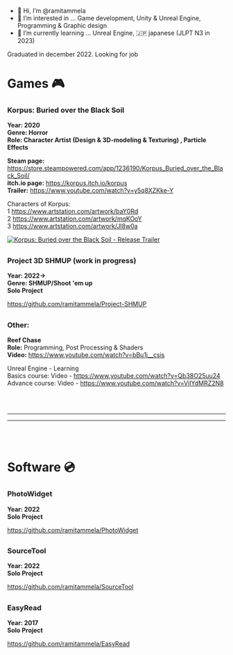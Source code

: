 - 👋 Hi, I’m @ramitammela
- 👀 I’m interested in ... Game development, Unity & Unreal Engine, Programming & Graphic design
- 🌱 I’m currently learning ... Unreal Engine, 🇯🇵 japanese (JLPT N3 in 2023)

Graduated in december 2022. Looking for job

<!---
ramitammela/ramitammela is a ✨ special ✨ repository because its `README.md` (this file) appears on your GitHub profile.
You can click the Preview link to take a look at your changes.
- 💞️ I’m looking to collaborate on ...
- 📫 How to reach me ...
--->


# Games 🎮

### Korpus: Buried over the Black Soil
**Year: 2020  
Genre: Horror  
Role: Character Artist (Design & 3D-modeling & Texturing) , Particle Effects**

**Steam page:** https://store.steampowered.com/app/1236190/Korpus_Buried_over_the_Black_Soil/  
**itch.io page:** https://korpus.itch.io/korpus  
**Trailer:** https://www.youtube.com/watch?v=y5q8XZKke-Y  

Characters of Korpus:  
1 https://www.artstation.com/artwork/baY0Rd  
2 https://www.artstation.com/artwork/mqKOoY  
3 https://www.artstation.com/artwork/Jl8w0a


[![Korpus: Buried over the Black Soil - Release Trailer](https://user-images.githubusercontent.com/33514265/207888379-4041ede5-d0bd-42f8-b58a-cb67bdf42ebd.png)](https://www.youtube.com/watch?v=y5q8XZKke-Y "Korpus: Buried over the Black Soil - Release Trailer")

##

### Project 3D SHMUP (work in progress)
**Year: 2022->  
Genre: SHMUP/Shoot 'em up  
Solo Project**


https://github.com/ramitammela/Project-SHMUP

##

### Other:
**Reef Chase**  
**Role:** Programming, Post Processing & Shaders  
**Video:** https://www.youtube.com/watch?v=bBu1j__csis  

Unreal Engine - Learning  
Basics course: Video - https://www.youtube.com/watch?v=Qb38O25uu24  
Advance course: Video - https://www.youtube.com/watch?v=VjlYdMRZ2N8


<br/><br/>
***
***
<br/><br/>

# Software 💿

### PhotoWidget
**Year: 2022  
Solo Project**


https://github.com/ramitammela/PhotoWidget

##

### SourceTool
**Year: 2022  
Solo Project**


https://github.com/ramitammela/SourceTool

##

### EasyRead
**Year: 2017  
Solo Project**


https://github.com/ramitammela/EasyRead
